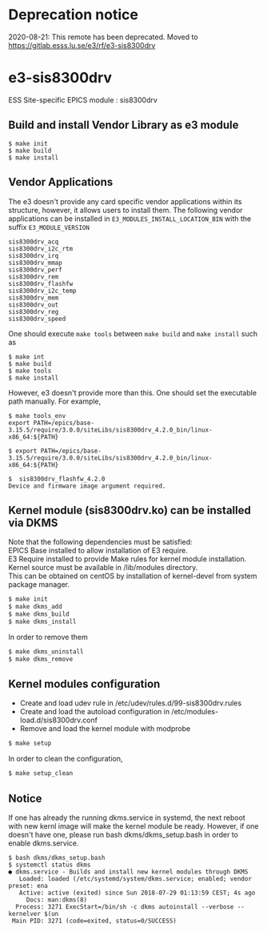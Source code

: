 # Deprecation notice

2020-08-21: This remote has been deprecated. Moved to https://gitlab.esss.lu.se/e3/rf/e3-sis8300drv

e3-sis8300drv  
======
ESS Site-specific EPICS module : sis8300drv


## Build and install Vendor Library as e3 module

```
$ make init
$ make build
$ make install
```

## Vendor Applications

The e3 doesn't provide any card specific vendor applications within its structure, however, it allows users to install them. The following vendor applications can be installed in ```E3_MODULES_INSTALL_LOCATION_BIN``` with the suffix ```E3_MODULE_VERSION```

```
sis8300drv_acq
sis8300drv_i2c_rtm
sis8300drv_irq
sis8300drv_mmap
sis8300drv_perf
sis8300drv_rem
sis8300drv_flashfw
sis8300drv_i2c_temp
sis8300drv_mem
sis8300drv_out
sis8300drv_reg
sis8300drv_speed
```

One should execute ```make tools``` between ```make build``` and ```make install``` such as
```
$ make int
$ make build
$ make tools 
$ make install
```

However, e3 doesn't provide more than this. One should set the executable path manually. For example,

```
$ make tools_env
export PATH=/epics/base-3.15.5/require/3.0.0/siteLibs/sis8300drv_4.2.0_bin/linux-x86_64:${PATH}

$ export PATH=/epics/base-3.15.5/require/3.0.0/siteLibs/sis8300drv_4.2.0_bin/linux-x86_64:${PATH}

$  sis8300drv_flashfw_4.2.0
Device and firmware image argument required.

```


## Kernel module (sis8300drv.ko) can be installed via DKMS
Note that the following dependencies must be satisfied:  
EPICS Base installed to allow installation of E3 require.  
E3 Require installed to provide Make rules for kernel module installation.  
Kernel source must be available in /lib/modules directory.  
This can be obtained on centOS by installation of kernel-devel from system package manager.  

```sh
$ make init
$ make dkms_add
$ make dkms_build
$ make dkms_install
```

In order to remove them

```sh
$ make dkms_uninstall
$ make dkms_remove
```



## Kernel modules configuration

* Create and load udev rule in /etc/udev/rules.d/99-sis8300drv.rules
* Create and load the autoload configuration in /etc/modules-load.d/sis8300drv.conf
* Remove and load the kernel module with modprobe

```sh
$ make setup
```

In order to clean the configuration,

```sh
$ make setup_clean
```

## Notice
If one has already the running dkms.service in systemd, the next reboot with new kernl image will make the kernel module be ready. However, if one doesn't have one, please run bash dkms/dkms_setup.bash in order to enable dkms.service.

```
$ bash dkms/dkms_setup.bash
$ systemctl status dkms
● dkms.service - Builds and install new kernel modules through DKMS
   Loaded: loaded (/etc/systemd/system/dkms.service; enabled; vendor preset: ena
   Active: active (exited) since Sun 2018-07-29 01:13:59 CEST; 4s ago
     Docs: man:dkms(8)
  Process: 3271 ExecStart=/bin/sh -c dkms autoinstall --verbose --kernelver $(un
 Main PID: 3271 (code=exited, status=0/SUCCESS)
```


